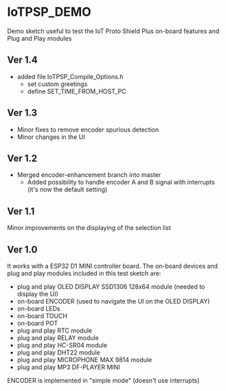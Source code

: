 # IoTPSP_DEMO
Demo sketch useful to test the IoT Proto Shield Plus on-board features and Plug and Play modules

Ver 1.4
-------
- added file IoTPSP_Compile_Options.h
	- set custom greetings
	- define SET_TIME_FROM_HOST_PC

Ver 1.3
-------
- Minor fixes to remove encoder spurious detection
- Minor changes in the UI

Ver 1.2
-------
- Merged encoder-enhancement branch into master
	- Added possibility to handle encoder A and B signal with interrupts (it's now the default setting)  


Ver 1.1
-------
Minor improvements on the displaying of the selection list


Ver 1.0
-------
It works with a ESP32 D1 MINI controller board.
The on-board devices and plug and play modules included in this test sketch are:
- plug and play OLED DISPLAY SSD1306 128x64 module (needed to display the UI)
- on-board ENCODER (used to navigate the UI on the OLED DISPLAY)
- on-board LEDs
- on-board TOUCH
- on-board POT
- plug and play RTC module
- plug and play RELAY module
- plug and play HC-SR04 module
- plug and play DHT22 module
- plug and play MICROPHONE MAX 9814 module
- plug and play MP3 DF-PLAYER MINI

ENCODER is implemented in "simple mode" (doesn't use interrupts)

